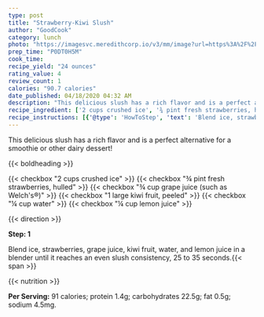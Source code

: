 ```yaml
---
type: post
title: "Strawberry-Kiwi Slush"
author: "GoodCook"
category: lunch
photo: "https://imagesvc.meredithcorp.io/v3/mm/image?url=https%3A%2F%2Fimages.media-allrecipes.com%2Fuserphotos%2F2266989.jpg"
prep_time: "P0DT0H5M"
cook_time: 
recipe_yield: "24 ounces"
rating_value: 4
review_count: 1
calories: "90.7 calories"
date_published: 04/18/2020 04:32 AM
description: "This delicious slush has a rich flavor and is a perfect alternative for a smoothie or other dairy dessert!"
recipe_ingredient: ['2 cups crushed ice', '¾ pint fresh strawberries, hulled', "¾ cup grape juice (such as Welch's®)", '1 large kiwi fruit, peeled', '¼ cup water', '¼ cup lemon juice']
recipe_instructions: [{'@type': 'HowToStep', 'text': 'Blend ice, strawberries, grape juice, kiwi fruit, water, and lemon juice in a blender until it reaches an even slush consistency, 25 to 35 seconds.\n'}]
---
```


This delicious slush has a rich flavor and is a perfect alternative for a smoothie or other dairy dessert! 

{{< boldheading >}}

{{< checkbox "2 cups crushed ice" >}}
{{< checkbox "¾ pint fresh strawberries, hulled" >}}
{{< checkbox "¾ cup grape juice (such as Welch's®)" >}}
{{< checkbox "1 large kiwi fruit, peeled" >}}
{{< checkbox "¼ cup water" >}}
{{< checkbox "¼ cup lemon juice" >}}


{{< direction >}}

**Step: 1**

Blend ice, strawberries, grape juice, kiwi fruit, water, and lemon juice in a blender until it reaches an even slush consistency, 25 to 35 seconds.{{< span >}}

{{< nutrition >}}

**Per Serving:** 91 calories; protein 1.4g; carbohydrates 22.5g; fat 0.5g; sodium 4.5mg.